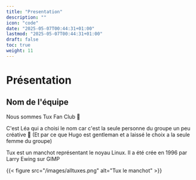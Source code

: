```yaml
---
title: "Presentation"
description: ""
icon: "code"
date: "2025-05-07T00:44:31+01:00"
lastmod: "2025-05-07T00:44:31+01:00"
draft: false
toc: true
weight: 11
---
```


# Présentation 

## Nom de l'équipe

Nous sommes Tux Fan Club 🐧

C'est Léa qui a choisi le nom car c'est la seule personne du groupe un peu créative 👀 
(Et par ce que Hugo est gentleman et a laissé le choix a la seule femme du groupe)

Tux est un manchot représentant le noyau Linux. Il a été crée en 1996 par Larry Ewing sur GIMP 

{{< figure src="/images/alltuxes.png" alt="Tux le manchot" >}}
